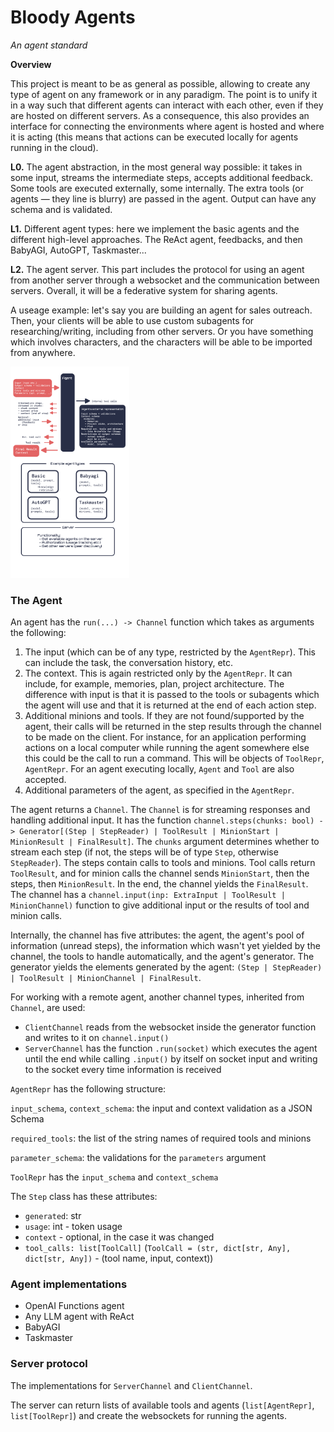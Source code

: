 # Bloody Agents

_An agent standard_

**Overview**

This project is meant to be as general as possible, allowing to create any type of agent on any framework or in any paradigm. The point is to unify it in a way such that different agents can interact with each other, even if they are hosted on different servers. As a consequence, this also provides an interface for connecting the environments where agent is hosted and where it is acting (this means that actions can be executed locally for agents running in the cloud).

**L0.** The agent abstraction, in the most general way possible: it takes in some input, streams the intermediate steps, accepts additional feedback. Some tools are executed externally, some internally. The extra tools (or agents — they line is blurry) are passed in the agent. Output can have any schema and is validated.

**L1.** Different agent types: here we implement the basic agents and the different high-level approaches. The ReAct agent, feedbacks, and then BabyAGI, AutoGPT, Taskmaster...

**L2.** The agent server. This part includes the protocol for using an agent from another server through a websocket and the communication between servers. Overall, it will be a federative system for sharing agents. 

A useage example: let's say you are building an agent for sales outreach. Then, your clients will be able to use custom subagents for researching/writing, including from other servers. Or you have something which involves characters, and the characters will be able to be imported from anywhere.

<img src="map.png" style="zoom: 33%;" />

### The Agent

An agent has the `run(...) -> Channel` function which takes as arguments the following:

1. The input (which can be of any type, restricted by the `AgentRepr`). This can include the task, the conversation history, etc.
2. The context. This is again restricted only by the `AgentRepr`. It can include, for example, memories, plan, project architecture. The difference with input is that it is passed to the tools or subagents which the agent will use and that it is returned at the end of each action step.
3. Additional minions and tools. If they are not found/supported by the agent, their calls will be returned in the step results through the channel to be made on the client. For instance, for an application performing actions on a local computer while running the agent somewhere else this could be the call to run a command. This will be objects of `ToolRepr`, `AgentRepr`. For an agent executing locally, `Agent` and `Tool` are also accepted.
4. Additional parameters of the agent, as specified in the `AgentRepr`.

The agent returns a `Channel`. The `Channel` is for streaming responses and handling additional input. It has the function `channel.steps(chunks: bool) -> Generator[(Step | StepReader) | ToolResult | MinionStart | MinionResult | FinalResult]`. The `chunks` argument determines whether to stream each step (if not, the steps will be of type `Step`, otherwise `StepReader`). The steps contain calls to tools and minions. Tool calls return `ToolResult`, and for minion calls the channel sends `MinionStart`, then the steps, then `MinionResult`. In the end, the channel yields the `FinalResult`. The channel has a `channel.input(inp: ExtraInput | ToolResult | MinionChannel)` function to give additional input or the results of tool and minion calls.

Internally, the channel has five attributes: the agent, the agent's pool of information (unread steps), the information which wasn't yet yielded by the channel, the tools to handle automatically, and the agent's generator. The generator yields the elements generated by the agent: `(Step | StepReader) | ToolResult | MinionChannel | FinalResult`.

For working with a remote agent, another channel types, inherited from `Channel`, are used:

- `ClientChannel` reads from the websocket inside the generator function and writes to it on `channel.input()`
- `ServerChannel` has the function `.run(socket)` which executes the agent until the end while calling `.input()` by itself on socket input and writing to the socket every time information is received

`AgentRepr` has the following structure:

`input_schema`, `context_schema`: the input and context validation as a JSON Schema

`required_tools`: the list of the string names of required tools and minions

`parameter_schema`: the validations for the `parameters` argument

`ToolRepr` has the `input_schema` and `context_schema`

The `Step` class has these attributes:

- `generated`: str
- `usage`: int - token usage
- `context` - optional, in the case it was changed
- `tool_calls: list[ToolCall]` (`ToolCall = (str, dict[str, Any], dict[str, Any])` - (tool name, input, context))

### Agent implementations

- OpenAI Functions agent
- Any LLM agent with ReAct
- BabyAGI
- Taskmaster

### Server protocol

The implementations for `ServerChannel` and `ClientChannel`.

The server can return lists of available tools and agents (`list[AgentRepr]`, `list[ToolRepr]`) and create the websockets for running the agents. 
